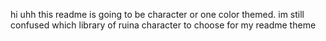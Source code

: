 hi uhh this readme is going to be character or one color themed. im still confused which library of ruina character to choose for my readme theme
